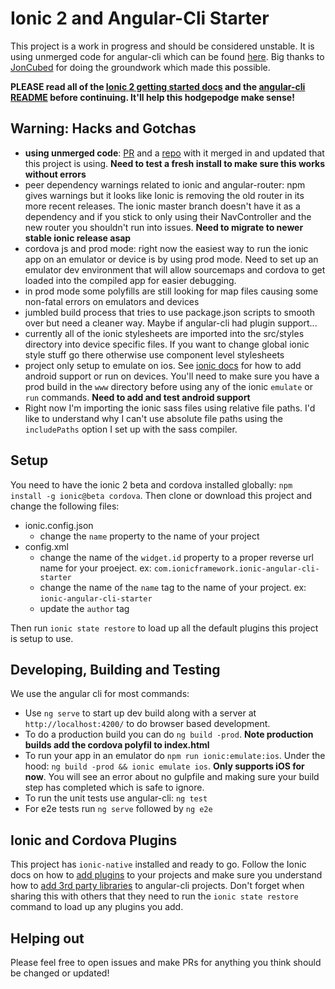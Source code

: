 # Ionic 2 and Angular-Cli Starter

This project is a work in progress and should be considered unstable. It is using unmerged code for angular-cli which can be found [here](https://github.com/angular/angular-cli/pull/1109). Big thanks to [JonCubed](https://github.com/JonCubed) for doing the groundwork which made this possible.

**PLEASE read all of the [Ionic 2 getting started docs](http://ionicframework.com/docs/v2/getting-started/) and the [angular-cli README](https://github.com/angular/angular-cli) before continuing. It'll help this hodgepodge make sense!**

## Warning: Hacks and Gotchas
- **using unmerged code**: [PR](https://github.com/angular/angular-cli/pull/1109) and a [repo](https://github.com/natevecc/angular-cli) with it merged in and updated that this project is using. **Need to test a fresh install to make sure this works without errors**
- peer dependency warnings related to ionic and angular-router: npm gives warnings but it looks like Ionic is removing the old router in its more recent releases. The ionic master branch doesn't have it as a dependency and if you stick to only using their NavController and the new router you shouldn't run into issues. **Need to migrate to newer stable ionic release asap**
- cordova js and prod mode: right now the easiest way to run the ionic app on an emulator or device is by using prod mode. Need to set up an emulator dev environment that will allow sourcemaps and cordova to get loaded into the compiled app for easier debugging.
- in prod mode some polyfills are still looking for map files causing some non-fatal errors on emulators and devices
- jumbled build process that tries to use package.json scripts to smooth over but need a cleaner way. Maybe if angular-cli had plugin support...
- currently all of the ionic stylesheets are imported into the src/styles directory into device specific files. If you want to change global ionic style stuff go there otherwise use component level stylesheets
- project only setup to emulate on ios. See [ionic docs](http://ionicframework.com/docs/v2/getting-started/installation/#building-for-android) for how to add android support or run on devices. You'll need to make sure you have a prod build in the `www` directory before using any of the ionic `emulate` or `run` commands. **Need to add and test android support**
- Right now I'm importing the ionic sass files using relative file paths. I'd like to understand why I can't use absolute file paths using the `includePaths` option I set up with the sass compiler.

## Setup

You need to have the ionic 2 beta and cordova installed globally: `npm install -g ionic@beta cordova`.
Then clone or download this project and change the following files:
- ionic.config.json
  - change the `name` property to the name of your project
- config.xml
  - change the name of the `widget.id` property to a proper reverse url name for your proeject. ex: `com.ionicframework.ionic-angular-cli-starter`
  - change the name of the `name` tag to the name of your project. ex: `ionic-angular-cli-starter`
  - update the `author` tag

Then run `ionic state restore` to load up all the default plugins this project is setup to use.

## Developing, Building and Testing

We use the angular cli for most commands:
- Use `ng serve` to start up dev build along with a server at `http://localhost:4200/` to do browser based development.
- To do a production build you can do `ng build -prod`. **Note production builds add the cordova polyfil to index.html**
- To run your app in an emulator do `npm run ionic:emulate:ios`. Under the hood: `ng build -prod && ionic emulate ios`. **Only supports iOS for now**. You will see an error about no gulpfile and making sure your build step has completed which is safe to ignore.
- To run the unit tests use angular-cli: `ng test` 
- For e2e tests run `ng serve` followed by `ng e2e`

## Ionic and Cordova Plugins

This project has `ionic-native` installed and ready to go. Follow the Ionic docs on how to [add plugins](http://ionicframework.com/docs/v2/native/#Install_Plugins_Needed) to your projects and make sure you understand how to [add 3rd party libraries](https://github.com/angular/angular-cli/wiki/3rd-party-libs) to angular-cli projects. Don't forget when sharing this with others that they need to run the `ionic state restore` command to load up any plugins you add.

## Helping out

Please feel free to open issues and make PRs for anything you think should be changed or updated!
